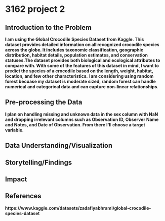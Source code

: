 # 3162 project 2
<b></b>
<H2>Introduction to the Problem</H2>
<b>I am using the Global Crocodile Species Dataset from Kaggle. This dataset provides detailed information on all recognized crocodile species across the globe. It includes taxonomic classification, geographic distribution, habitat details, population estimates, and conservation statuses.The dataset provides both biological and ecological attributes to compare with. With some of the features of this dataset in mind, I want to predict the species of a crocodile based on the length, weight, habitat, location, and few other characteristics. I am considering using random forest becuase my dataset is moderate sized, random forest can handle numerical and categorical data and can capture non-linear relationships.</b>
<h2>Pre-processing the Data</h2>
<b>
I plan on handling missing and unknown data in the sex column with NaN and dropping irrelevant columns such as Observation ID, Observer Name and Notes, and Date of Observation. From there I'll choose a target variable.
</b>
<ul></ul>
<b></b>
<h2>Data Understanding/Visualization</h2>
<b></b>

<h2>Storytelling/Findings</h2>
<b>  </b>
<h2>Impact</h2>
<b> </b>
<h2>References</h2>
<b>https://www.kaggle.com/datasets/zadafiyabhrami/global-crocodile-species-dataset</b>
